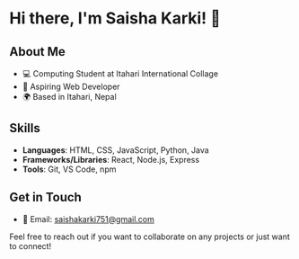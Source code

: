 # Hi there, I'm Saisha Karki! 👋

## About Me
- 💻 Computing Student at Itahari International Collage
- 🌟 Aspiring Web Developer 
- 🌍 Based in Itahari, Nepal

## Skills
- **Languages**: HTML, CSS, JavaScript, Python, Java
- **Frameworks/Libraries**: React, Node.js, Express
- **Tools**: Git, VS Code, npm

## Get in Touch
- 📧 Email: saishakarki751@gmail.com

Feel free to reach out if you want to collaborate on any projects or just want to connect!
